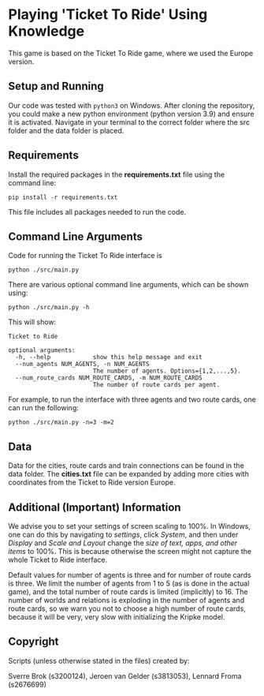 # Playing 'Ticket To Ride' Using Knowledge

This game is based on the Ticket To Ride game, where we used the Europe version.

## Setup and Running
Our code was tested with `python3` on Windows.
After cloning the repository, you could make a new python environment (python version 3.9) and ensure it is activated.
Navigate in your terminal to the correct folder where the src folder and the data folder is placed.

## Requirements
Install the required packages in the **requirements.txt** file using the command line:

    pip install -r requirements.txt

This file includes all packages needed to run the code.


## Command Line Arguments
Code for running the Ticket To Ride interface is
        
    python ./src/main.py

There are various optional command line arguments, which can be shown using:

    python ./src/main.py -h

This will show:

    Ticket to Ride
    
    optional arguments:
      -h, --help            show this help message and exit
      --num_agents NUM_AGENTS, -n NUM_AGENTS
                            The number of agents. Options={1,2,...,5}.
      --num_route_cards NUM_ROUTE_CARDS, -m NUM_ROUTE_CARDS
                            The number of route cards per agent.


For example, to run the interface with three agents and two route cards, one can run the following:

    python ./src/main.py -n=3 -m=2


## Data
Data for the cities, route cards and train connections can be found in the data folder.
The **cities.txt** file can be expanded by adding more cities with coordinates from the Ticket to Ride version Europe.

## Additional (Important) Information
We advise you to set your settings of screen scaling to 100%.
In Windows, one can do this by navigating to _settings_, click _System_, and then under _Display_ and _Scale and Layout_ change the _size of text, apps, and other items_ to 100%.
This is because otherwise the screen might not capture the whole Ticket to Ride interface.

Default values for number of agents is three and for number of route cards is three.
We limit the number of agents from 1 to 5 (as is done in the actual game), and the total number of route cards is limited (implicitly) to 16.
The number of worlds and relations is exploding in the number of agents and route cards, so we warn you not to choose a high number of route cards, because it will be very, very slow with initializing the Kripke model.



## Copyright
Scripts (unless otherwise stated in the files) created by:

Sverre Brok (s3200124),
Jeroen van Gelder (s3813053),
Lennard Froma (s2676699)
